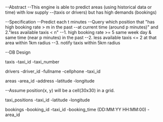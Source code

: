 --Abstract
--This engine is able to predict areas (using historical data or time) with low supply
--(taxis or drivers) but has high demands (bookings)

--Specification
--Predict each t minutes
--Query which position that "has high booking rate > m in the past 
--at current time (around p minutes)" and 2."less available taxis < n"
--1. high booking rate >= 5 same week day & same time (near p minutes) in the past
--2. less available taxis <= 2 at that area within 1km radius
--3. notify taxis within 5km radius

--DB Design

taxis
	-taxi_id
	-taxi_number

drivers
	-driver_id
	-fullname
	-cellphone
	-taxi_id

areas
	-area_id
	-address
	-latitude
	-longitude
	

--Assume position(x, y) will be a cell(30x30) in a grid.

taxi_positions
	-taxi_id
	-latitude
	-longitude

bookings
	-booking_id
	-taxi_id
	-booking_time (DD:MM:YY HH:MM:00)
	-area_id